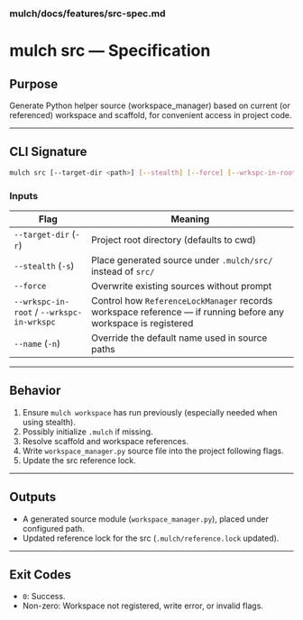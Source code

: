### mulch/docs/features/src-spec.md

# mulch src — Specification

## Purpose
Generate Python helper source (workspace_manager) based on current (or referenced) workspace and scaffold, for convenient access in project code.

---

## CLI Signature
```bash
mulch src [--target-dir <path>] [--stealth] [--force] [--wrkspc-in-root/--wrkspc-in-wrkspc] [--name <src_name>]
````

### Inputs

| Flag                                      | Meaning                                                                                                        |
| ----------------------------------------- | -------------------------------------------------------------------------------------------------------------- |
| `--target-dir` (`-r`)                     | Project root directory (defaults to cwd)                                                                       |
| `--stealth` (`-s`)                        | Place generated source under `.mulch/src/` instead of `src/`                                                   |
| `--force`                                 | Overwrite existing sources without prompt                                                                      |
| `--wrkspc-in-root` / `--wrkspc-in-wrkspc` | Control how `ReferenceLockManager` records workspace reference — if running before any workspace is registered |
| `--name` (`-n`)                           | Override the default name used in source paths                                                                 |

---

## Behavior

1. Ensure `mulch workspace` has run previously (especially needed when using stealth).
2. Possibly initialize `.mulch` if missing.
3. Resolve scaffold and workspace references.
4. Write `workspace_manager.py` source file into the project following flags.
5. Update the src reference lock.

---

## Outputs

* A generated source module (`workspace_manager.py`), placed under configured path.
* Updated reference lock for the src (`.mulch/reference.lock` updated).

---

## Exit Codes

* `0`: Success.
* Non-zero: Workspace not registered, write error, or invalid flags.


